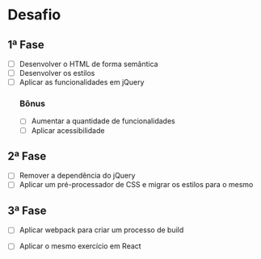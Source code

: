 # Desafio 
	

##  1ª Fase

 - [ ] Desenvolver o HTML de forma semântica
 - [ ] Desenvolver os estilos
 - [ ] Aplicar as funcionalidades em jQuery
	### Bônus
	 - [ ] Aumentar a quantidade de funcionalidades
	 - [ ] Aplicar acessibilidade

##  2ª Fase
- [ ] Remover a dependência do jQuery
- [ ] Aplicar um pré-processador de CSS e migrar os estilos para o mesmo

##  3ª Fase
- [ ] Aplicar webpack para criar um processo de build
- [ ] Aplicar o mesmo exercício em React

